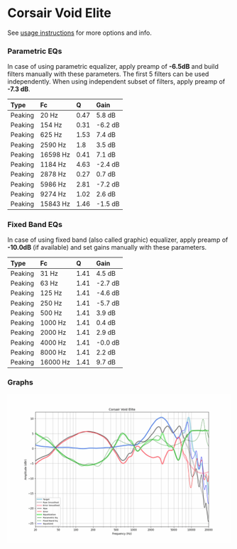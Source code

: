 # Corsair Void Elite
See [usage instructions](https://github.com/jaakkopasanen/AutoEq#usage) for more options and info.

### Parametric EQs
In case of using parametric equalizer, apply preamp of **-6.5dB** and build filters manually
with these parameters. The first 5 filters can be used independently.
When using independent subset of filters, apply preamp of **-7.3 dB**.

| Type    | Fc       |    Q | Gain    |
|:--------|:---------|:-----|:--------|
| Peaking | 20 Hz    | 0.47 | 5.8 dB  |
| Peaking | 154 Hz   | 0.31 | -6.2 dB |
| Peaking | 625 Hz   | 1.53 | 7.4 dB  |
| Peaking | 2590 Hz  | 1.8  | 3.5 dB  |
| Peaking | 16598 Hz | 0.41 | 7.1 dB  |
| Peaking | 1184 Hz  | 4.63 | -2.4 dB |
| Peaking | 2878 Hz  | 0.27 | 0.7 dB  |
| Peaking | 5986 Hz  | 2.81 | -7.2 dB |
| Peaking | 9274 Hz  | 1.02 | 2.6 dB  |
| Peaking | 15843 Hz | 1.46 | -1.5 dB |

### Fixed Band EQs
In case of using fixed band (also called graphic) equalizer, apply preamp of **-10.0dB**
(if available) and set gains manually with these parameters.

| Type    | Fc       |    Q | Gain    |
|:--------|:---------|:-----|:--------|
| Peaking | 31 Hz    | 1.41 | 4.5 dB  |
| Peaking | 63 Hz    | 1.41 | -2.7 dB |
| Peaking | 125 Hz   | 1.41 | -4.6 dB |
| Peaking | 250 Hz   | 1.41 | -5.7 dB |
| Peaking | 500 Hz   | 1.41 | 3.9 dB  |
| Peaking | 1000 Hz  | 1.41 | 0.4 dB  |
| Peaking | 2000 Hz  | 1.41 | 2.9 dB  |
| Peaking | 4000 Hz  | 1.41 | -0.0 dB |
| Peaking | 8000 Hz  | 1.41 | 2.2 dB  |
| Peaking | 16000 Hz | 1.41 | 9.7 dB  |

### Graphs
![](./Corsair%20Void%20Elite.png)